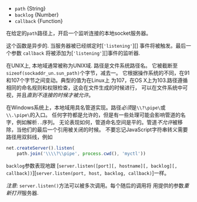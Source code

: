 <!-- YAML
added: v0.1.90
-->

* `path` {String}
* `backlog` {Number}
* `callback` {Function}

在给定的`path`路径上，开启一个监听连接的本地socket服务器。


这个函数是异步的. 当服务器被已经绑定时[`'listening'`][] 事件将被触发。最后一个参数
`callback` 将被添加为[`'listening'`][]事件的监听器.

在UNIX上, 本地域通常被称为UNIX域. 路径是文件系统路径名。
它被截断至`sizeof(sockaddr_un.sun_path)`个字节，减去一。
它根据操作系统的不同，在91和107个字节之间变动。典型的值为在Linux上
为107，在OS X上为103.路径遵循相同的命名规则和权限检查，这会在文件生成的时候进行，
可以在文件系统中可视，并且*直到不连接的时候才被允许*。

在Windows系统上，本地域用具名管道实现。路径*必须*是`\\?\pipe\`或`\\.\pipe\`的入口。
任何字符都是允许的，但是有一些处理可能会影响管道的名字，例如解析`..`序列。
无论表现如何，管道命名空间是平的。管道*不允许*被移除，当他们的最后一个引用被关闭的时候。
不要忘记JavaScript字符串转义需要路径用双斜线，例如

```js
net.createServer().listen(
    path.join('\\\\?\\pipe', process.cwd(), 'myctl'))
```

`backlog`参数表现地跟
[`server.listen([port][, hostname][, backlog][, callback])`][`server.listen(port, host, backlog, callback)`]一样。

*注意*: `server.listen()`方法可以被多次调用。每个随后的调用将
用提供的参数*重新打开*服务器.

